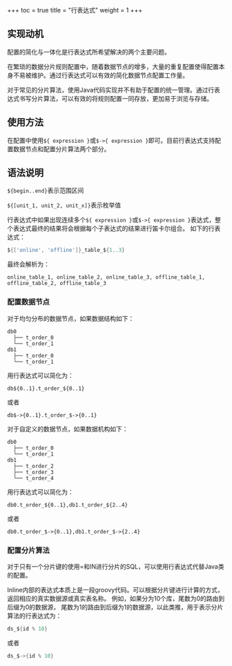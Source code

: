 +++
toc = true
title = "行表达式"
weight = 1
+++

## 实现动机

配置的简化与一体化是行表达式所希望解决的两个主要问题。

在繁琐的数据分片规则配置中，随着数据节点的增多，大量的重复配置使得配置本身不易被维护。通过行表达式可以有效的简化数据节点配置工作量。

对于常见的分片算法，使用Java代码实现并不有助于配置的统一管理。通过行表达式书写分片算法，可以有效的将规则配置一同存放，更加易于浏览与存储。

## 使用方法

在配置中使用`${ expression }`或`$->{ expression }`即可。目前行表达式支持配置数据节点和配置分片算法两个部分。

## 语法说明

`${begin..end}`表示范围区间

`${[unit_1, unit_2, unit_x]}`表示枚举值

行表达式中如果出现连续多个`${ expression }`或`$->{ expression }`表达式，整个表达式最终的结果将会根据每个子表达式的结果进行笛卡尔组合。
如下的行表达式：

```groovy
${['online', 'offline']}_table_${1..3}
```

最终会解析为：

```
online_table_1, online_table_2, online_table_3, offline_table_1, offline_table_2, offline_table_3
```

### 配置数据节点

对于均匀分布的数据节点，如果数据结构如下：

```
db0
  ├── t_order_0 
  └── t_order_1 
db1
  ├── t_order_0 
  └── t_order_1
```

用行表达式可以简化为：

```
db${0..1}.t_order_${0..1}
```

或者

```
db$->{0..1}.t_order_$->{0..1}
```

对于自定义的数据节点，如果数据机构如下：

```
db0
  ├── t_order_0 
  └── t_order_1 
db1
  ├── t_order_2
  ├── t_order_3
  └── t_order_4
```

用行表达式可以简化为：

```
db0.t_order_${0..1},db1.t_order_${2..4}
```

或者

```
db0.t_order_$->{0..1},db1.t_order_$->{2..4}
```

### 配置分片算法

对于只有一个分片键的使用=和IN进行分片的SQL，可以使用行表达式代替Java类的配置。

Inline内部的表达式本质上是一段groovy代码。可以根据分片键进行计算的方式，返回相应的真实数据源或真实表名称。
例如，如果分为10个库，尾数为0的路由到后缀为0的数据源， 尾数为1的路由到后缀为1的数据源，以此类推，用于表示分片算法的行表达式为：

```groovy 
ds_${id % 10}
```

或者

```groovy 
ds_$->{id % 10}
```
